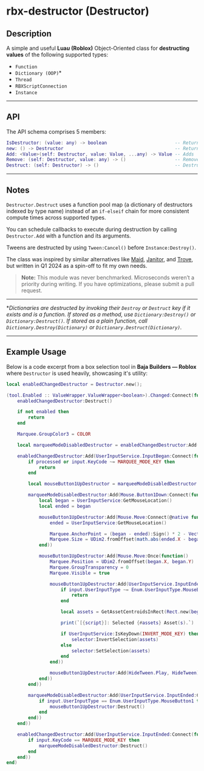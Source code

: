 # rbx-destructor (Destructor)

## Description

A simple and useful **Lua*u* (Roblox)** Object-Oriented class for **destructing values** of the following supported types:
- `Function`
- `Dictionary (OOP)`*
- `Thread`
- `RBXScriptConnection`
- `Instance`

---

## API

The API schema comprises 5 members:

```lua
IsDestructor: (value: any) -> boolean                         -- Returns a boolean indicating whether `value` is a Destructor.
new: () -> Destructor                                         -- Returns a new Destructor object.
Add: <Value>(self: Destructor, value: Value, ...any) -> Value -- Adds `value` to the Destructor.
Remove: (self: Destructor, value: any) -> ()                  -- Removes `value` from the Destructor.
Destruct: (self: Destructor) -> ()                            -- Destructs all values in the Destructor.
```

---

## Notes

`Destructor.Destruct` uses a function pool map (a dictionary of destructors indexed by type name) instead of an `if-elseif` chain for more consistent compute times across supported types.

You can schedule callbacks to execute during destruction by calling `Destructor.Add` with a function and its arguments.

Tweens are destructed by using `Tween:Cancel()` before `Instance:Destroy()`.

The class was inspired by similar alternatives like [Maid](https://github.com/Quenty/NevermoreEngine/blob/main/src/maid/src/Shared/Maid.lua), [Janitor](https://github.com/howmanysmall/Janitor), and [Trove](https://github.com/Sleitnick/RbxUtil/blob/main/modules/trove/init.luau), but written in Q1 2024 as a spin-off to fit my own needs.

> **Note:** This module was never benchmarked. Microseconds weren’t a priority during writing. If you have optimizations, please submit a pull request.

---

**Dictionaries are destructed by invoking their `Destroy` or `Destruct` key if it exists and is a function.
If stored as a method, use `Dictionary:Destroy()` or `Dictionary:Destruct()`.
If stored as a plain function, call `Dictionary.Destroy(Dictionary)` or `Dictionary.Destruct(Dictionary)`.*

---

## Example Usage

Below is a code excerpt from a box selection tool in **Baja Builders — Roblox** where `Destructor` is used heavily, showcasing it's utility:

```lua
local enabledChangedDestructor = Destructor.new();

(tool.Enabled :: ValueWrapper.ValueWrapper<boolean>).Changed:Connect(function(enabled: boolean)
	enabledChangedDestructor:Destruct()

	if not enabled then
		return
	end

	Marquee.GroupColor3 = COLOR

	local marqueeModeDisabledDestructor = enabledChangedDestructor:Add(Destructor.new())

	enabledChangedDestructor:Add(UserInputService.InputBegan:Connect(function(input, processed)
		if processed or input.KeyCode ~= MARQUEE_MODE_KEY then
			return
		end

		local mouseButton1UpDestructor = marqueeModeDisabledDestructor:Add(Destructor.new())

		marqueeModeDisabledDestructor:Add(Mouse.Button1Down:Connect(function()
			local began = UserInputService:GetMouseLocation()
			local ended = began

			mouseButton1UpDestructor:Add(Mouse.Move:Connect(@native function()
				ended = UserInputService:GetMouseLocation()

				Marquee.AnchorPoint = (began - ended):Sign() * 2 - Vector2.one
				Marquee.Size = UDim2.fromOffset(math.abs(ended.X - began.X), math.abs(ended.Y - began.Y))
			end))

			mouseButton1UpDestructor:Add(Mouse.Move:Once(function()
				Marquee.Position = UDim2.fromOffset(began.X, began.Y)
				Marquee.GroupTransparency = 0
				Marquee.Visible = true

				mouseButton1UpDestructor:Add(UserInputService.InputEnded:Connect(function(input)
					if input.UserInputType ~= Enum.UserInputType.MouseButton1 then
						return
					end

					local assets = GetAssetCentroidsInRect(Rect.new(began:Min(ended), began:Max(ended)))

					print(`[{script}]: Selected {#assets} Asset(s).`)

					if UserInputService:IsKeyDown(INVERT_MODE_KEY) then
						selector:InvertSelection(assets)
					else
						selector:SetSelection(assets)
					end
				end))

				mouseButton1UpDestructor:Add(HideTween.Play, HideTween)
			end))
		end))

		marqueeModeDisabledDestructor:Add(UserInputService.InputEnded:Connect(function(input)
			if input.UserInputType == Enum.UserInputType.MouseButton1 then
				mouseButton1UpDestructor:Destruct()
			end
		end))
	end))

	enabledChangedDestructor:Add(UserInputService.InputEnded:Connect(function(input)
		if input.KeyCode == MARQUEE_MODE_KEY then
			marqueeModeDisabledDestructor:Destruct()
		end
	end))
end)
```
